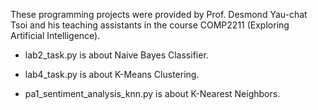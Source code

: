 These programming projects were provided by Prof. Desmond Yau-chat Tsoi and his teaching assistants in the course COMP2211 (Exploring Artificial Intelligence).

- lab2_task.py is about Naive Bayes Classifier.

- lab4_task.py is about K-Means Clustering.

- pa1_sentiment_analysis_knn.py is about K-Nearest Neighbors.
